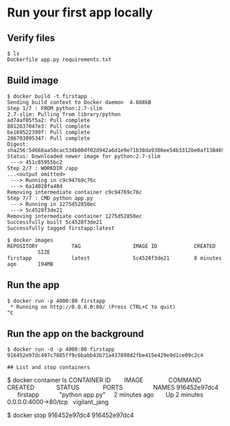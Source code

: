 # Run your first app locally

## Verify files
```
$ ls
Dockerfile app.py requirements.txt
```

## Build image

```
$ docker build -t firstapp .
Sending build context to Docker daemon  4.608kB
Step 1/7 : FROM python:2.7-slim
2.7-slim: Pulling from library/python
ad74af05f5a2: Pull complete 
8812637047e3: Pull complete 
be169522399f: Pull complete 
286703095347: Pull complete 
Digest: sha256:5d668aa50cac534b08df02d942a6d1e9e71b38da9386ee54b3312be0af138469
Status: Downloaded newer image for python:2.7-slim
 ---> 451c85955bc2
Step 2/7 : WORKDIR /app
...<output omitted>
 ---> Running in c9c94769c76c
 ---> 6a14028fa48d
Removing intermediate container c9c94769c76c
Step 7/7 : CMD python app.py
 ---> Running in 1275d52850ec
 ---> 5c4528f3de21
Removing intermediate container 1275d52850ec
Successfully built 5c4528f3de21
Successfully tagged firstapp:latest

$ docker images
REPOSITORY           TAG                 IMAGE ID            CREATED             SIZE
firstapp             latest              5c4528f3de21        8 minutes ago       194MB

```

## Run the app
```
$ docker run -p 4000:80 firstapp
 * Running on http://0.0.0.0:80/ (Press CTRL+C to quit)
^C
```

## Run the app on the background

```
$ docker run -d -p 4000:80 firstapp
916452e97dc497c7885ff9c6babb43b71a437898d2fbe415e429e9d1ce09c2c4

## List and stop containers
```
$ docker container ls
CONTAINER ID        IMAGE               COMMAND             CREATED             STATUS              PORTS                  NAMES
916452e97dc4        firstapp            "python app.py"     2 minutes ago       Up 2 minutes        0.0.0.0:4000->80/tcp   vigilant_jang

$ docker stop 916452e97dc4
916452e97dc4
```
